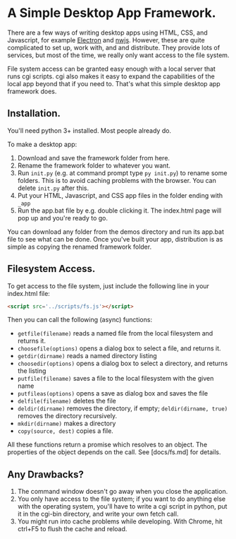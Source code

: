 # A Simple Desktop App Framework.

There are a few ways of writing desktop apps using HTML, CSS, and Javascript, for example [Electron](https://www.electronjs.org/) and [nwjs](https://nwjs.io/). However, these are quite complicated to set up, work with, and and distribute. They provide lots of services, but most of the time, we really only want access to the file system. 

File system access can be granted easy enough with a local server that runs cgi scripts. cgi also makes it easy to expand the capabilities of the local app beyond that if you need to. That's what this simple desktop app framework does.

## Installation.

You'll need python 3+ installed. Most people already do.

To make a desktop app:
1. Download and save the framework folder from here.
2. Rename the framework folder to whatever you want.
3. Run `init.py` (e.g. at command prompt type `py init.py`) to rename some folders. This is to avoid caching problems with the browser. You can delete `init.py` after this.
4. Put your HTML, Javascript, and CSS app files in the folder ending with `_app`
5. Run the app.bat file by e.g. double clicking it. The index.html page will pop up and you're ready to go.

You can download any folder from the demos directory and run its app.bat file to see what can be done. Once you've built your app, distribution is as simple as copying the renamed framework folder.

## Filesystem Access.

To get access to the file system, just include the following line in your index.html file:
```html
<script src='../scripts/fs.js'></script>
```
Then you can call the following (async) functions:

* `getfile(filename)` reads a named file from the local filesystem and returns it.
* `choosefile(options)` opens a dialog box to select a file, and returns it.
* `getdir(dirname)` reads a named directory listing
* `choosedir(options)` opens a dialog box to select a directory, and returns the listing
* `putfile(filename)` saves a file to the local filesystem with the given name
* `putfileas(options)` opens a save as dialog box and saves the file
* `delfile(filename)` deletes the file
* `deldir(dirname)` removes the directory, if empty; `deldir(dirname, true)` removes the directory recursively.
* `mkdir(dirname)` makes a directory
* `copy(source, dest)` copies a file.

All these functions return a promise which resolves to an object. The properties of the object depends on the call. See [docs/fs.md] for details.

## Any Drawbacks?

1. The command window doesn't go away when you close the application.
2. You only have access to the file system; if you want to do anything else with the operating system, you'll have to write a cgi script in python, put it in the cgi-bin directory, and write your own fetch call.
3. You might run into cache problems while developing. With Chrome, hit ctrl+F5 to flush the cache and reload.
